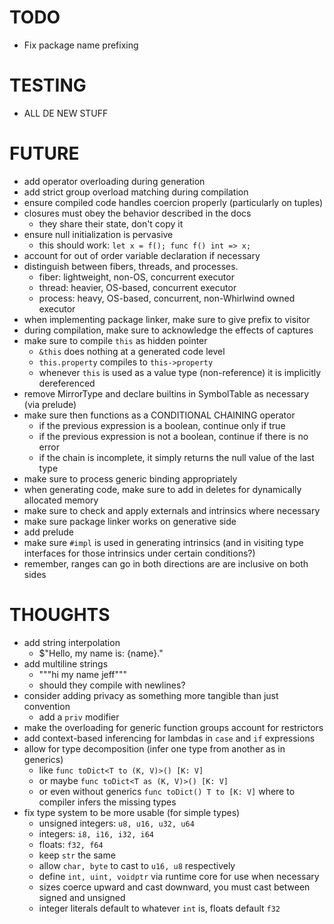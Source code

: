 # TODO

- Fix package name prefixing

# TESTING

- ALL DE NEW STUFF

# FUTURE

- add operator overloading during generation
- add strict group overload matching during compilation
- ensure compiled code handles coercion properly (particularly on tuples)
- closures must obey the behavior described in the docs
  * they share their state, don't copy it
- ensure null initialization is pervasive
  * this should work: `let x = f(); func f() int => x;`
- account for out of order variable declaration if necessary
- distinguish between fibers, threads, and processes.
  * fiber: lightweight, non-OS, concurrent executor
  * thread: heavier, OS-based, concurrent executor
  * process: heavy, OS-based, concurrent, non-Whirlwind owned executor
- when implementing package linker, make sure to give prefix to visitor
- during compilation, make sure to acknowledge the effects of captures
- make sure to compile `this` as hidden pointer
  * `&this` does nothing at a generated code level
  * `this.property` compiles to `this->property`
  * whenever `this` is used as a value type (non-reference) it is implicitly
    dereferenced
- remove MirrorType and declare builtins in SymbolTable as necessary (via prelude)
- make sure then functions as a CONDITIONAL CHAINING operator
  * if the previous expression is a boolean, continue only if true
  * if the previous expression is not a boolean, continue if there is no error
  * if the chain is incomplete, it simply returns the null value of the last type
- make sure to process generic binding appropriately
- when generating code, make sure to add in deletes for dynamically allocated memory
- make sure to check and apply externals and intrinsics where necessary
- make sure package linker works on generative side
- add prelude 
- make sure `#impl` is used in generating intrinsics (and in visiting type interfaces
for those intrinsics under certain conditions?)
- remember, ranges can go in both directions are are inclusive on both sides

# THOUGHTS

- add string interpolation
  * $"Hello, my name is: {name}."
- add multiline strings
  * """hi my name jeff"""
  * should they compile with newlines?
- consider adding privacy as something more tangible than just convention
  * add a `priv` modifier
- make the overloading for generic function groups account for restrictors
- add context-based inferencing for lambdas in `case` and `if` expressions
- allow for type decomposition (infer one type from another as in generics)
  * like `func toDict<T to (K, V)>() [K: V]`
  * or maybe `func toDict<T as (K, V)>() [K: V]`
  * or even without generics `func toDict() T to [K: V]` where to compiler infers the missing types
- fix type system to be more usable (for simple types)
  * unsigned integers: `u8, u16, u32, u64`
  * integers: `i8, i16, i32, i64`
  * floats: `f32, f64`
  * keep `str` the same
  * allow `char, byte` to cast to `u16, u8` respectively
  * define `int, uint, voidptr` via runtime core for use when necessary
  * sizes coerce upward and cast downward, you must cast between signed and unsigned
  * integer literals default to whatever `int` is, floats default `f32`
  

